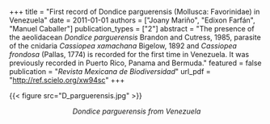 +++
title = "First record of Dondice parguerensis (Mollusca: Favorinidae) in Venezuela"
date = 2011-01-01
authors = ["Joany Mariño", "Edixon Farfán", "Manuel Caballer"]
publication_types = ["2"]
abstract = "The presence of the aeolidacean *Dondice parguerensis* Brandon and Cutress, 1985, parasite of the cnidaria *Cassiopea xamachana* Bigelow, 1892 and *Cassiopea frondosa* (Pallas, 1774) is recorded for the first time in Venezuela. It was previously recorded in Puerto Rico, Panama and Bermuda."
featured = false
publication = "*Revista Mexicana de Biodiversidad*"
url_pdf = "http://ref.scielo.org/xw94sc"
+++

{{< figure src="D_parguerensis.jpg" >}}

<p style="text-align: center;"> 
  <i>Dondice parguerensis<i> from Venezuela  
</p>
